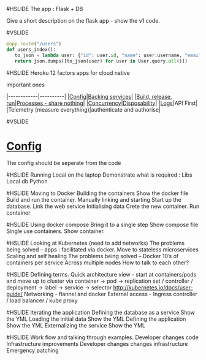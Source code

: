 #HSLIDE
The app : Flask + DB

Give a short description on the flask app - show the v1 code.

#VSLIDE
```python
@app.route("/users")
def users_index():
   to_json = lambda user: {"id": user.id, "name": user.username, "email": user.email}
   return json.dumps([to_json(user) for user in User.query.all()])

```

#HSLIDE
Heroku 12 factors apps for cloud native

important ones

|------------|----------|
|[Config](https://12factor.net/config)|[Backing services](https://12factor.net/backing-services)|
|[Build, release, run](https://12factor.net/build-release-run)|[Processes - share nothing](https://12factor.net/processes)|
|[Concurrency](https://12factor.net/concurrency)|[Disposability](https://12factor.net/disposability)|
|[Logs](https://12factor.net/logs)|API First|
|Telemetry (measure everything)|authenticate and authorise|

#VSLIDE

[Config](https://12factor.net/config)
=====================================

The config should be seperate from the code

#HSLIDE
Running Local on the laptop
Demonstrate what is required :
Libs
Local db
Python

#HSLIDE
Moving to Docker
Building the containers
Show the docker file
Build and run the container.
Manually linking and starting
Start up the database.
Link the web service
Initialising data
Crete the new container.
Run container

#HSLIDE
Using docker compose
Bring it to a single step
Show compose file
Single use containers.
Show container.

#HSLIDE
Looking at Kubernetes (need to add networks)
The problems being solved – apps : facilitated via docker.
Move to stateless microservices
Scaling and self healing
The problems being solved – Docker
10’s of containers per service
Across multiple nodes
How to talk to each other?

#HSLIDE
Defining terms.
Quick architecture view - start at containers/pods and move up to cluster via container -> pod -> replication set / controller / deployment -> label -> service -> selector
http://kubernetes.io/docs/user-guide/
Networking - flannel and docker
External access - Ingress controller / load balancer / kube proxy

#HSLIDE
Iterating the application
Defining the database as a service
Show the YML
Loading the initial data
Show the YML
Defining the application
Show the YML
Externalizing the service
Show the YML

#HSLIDE
Work flow and talking through examples.
Developer changes code
Infrastructure improvements
Developer changes changes infrastructure
Emergency patching
